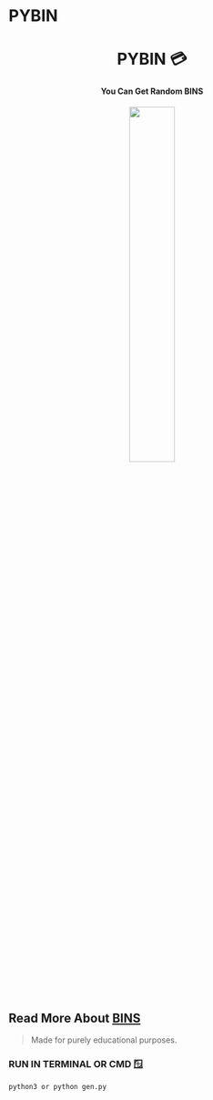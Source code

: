# PYBIN
 

<h1 align="center"> PYBIN 💳 </h1>

<h4 align="center"> You Can Get Random BINS </h4> 


<p style="text-align:center;" align="center">
   <img align="center" src="https://cdn.jsdelivr.net/gh/sachinsenal0x64/PICX-IMAGE-HOSTING@master/gen.1sulj8uqn3uo.webp" height="40%" width="40%" />
</p>



## Read More About [BINS](https://en.wikipedia.org/wiki/BIN)

> Made for purely educational purposes.

### RUN IN TERMINAL OR CMD 🪟

```
python3 or python gen.py

```
